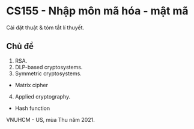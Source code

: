 # CS155 - Nhập môn mã hóa - mật mã

Cài đặt thuật & tóm tắt lí thuyết.

## Chủ đề
1. RSA.
2. DLP-based cryptosystems.
3. Symmetric cryptosystems.
  - Matrix cipher
4. Applied cryptography.
  - Hash function

VNUHCM - US, mùa Thu năm 2021.
